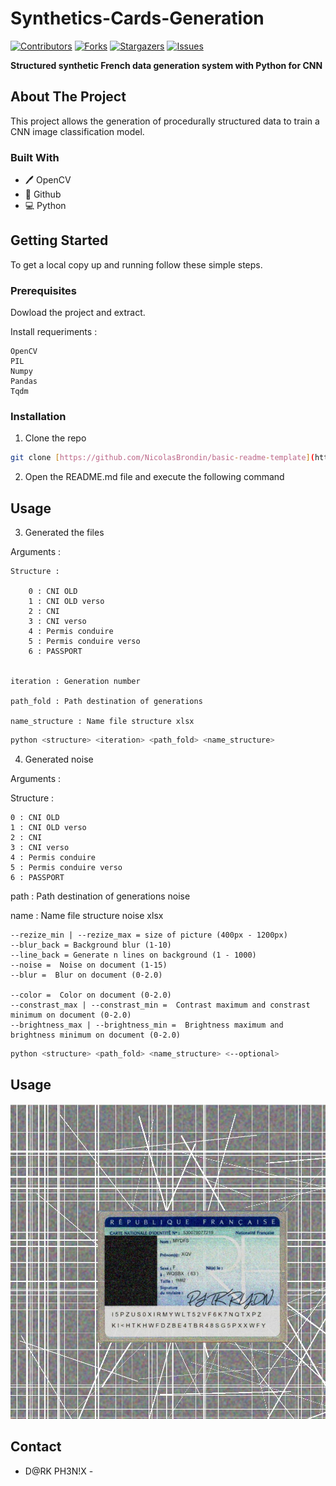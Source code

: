 # Synthetics-Cards-Generation

<!-- PROJECT SHIELDS -->
<!--
*** This template uses markdown "reference style" links for readability.
*** Reference links are enclosed in brackets [ ] instead of parentheses ( ).
*** See the bottom of this document for the declaration of the reference variables
*** for contributors-url, forks-url, etc. This is an optional, concise syntax you may use.
*** https://www.markdownguide.org/basic-syntax/#reference-style-links
-->

[![Contributors][contributors-shield]][contributors-url] [![Forks][forks-shield]][forks-url] [![Stargazers][stars-shield]][stars-url] [![Issues][issues-shield]][issues-url]


**Structured synthetic French data generation system with Python for CNN**

<!-- ABOUT THE PROJECT -->
## About The Project

This project allows the generation of procedurally structured data to train a CNN image classification model.

### Built With

* 🖊️ OpenCV
* 🐙 Github
* 💻 Python

<!-- GETTING STARTED -->
## Getting Started

To get a local copy up and running follow these simple steps.

### Prerequisites

Dowload the project and extract.

Install requeriments :

```
OpenCV
PIL
Numpy
Pandas
Tqdm
```

### Installation
 
1. Clone the repo
```sh
git clone [https://github.com/NicolasBrondin/basic-readme-template](https://github.com/darkphenix/Synthetics-Cards-Generation)
```

2. Open the README.md file and execute the following command


<!-- USAGE EXAMPLES -->
## Usage

3. Generated the files

Arguments :
```
Structure :

    0 : CNI OLD
    1 : CNI OLD verso
    2 : CNI
    3 : CNI verso
    4 : Permis conduire
    5 : Permis conduire verso
    6 : PASSPORT
    
    
iteration : Generation number

path_fold : Path destination of generations

name_structure : Name file structure xlsx
```
```sh
python <structure> <iteration> <path_fold> <name_structure>
```

4. Generated noise

Arguments :

Structure :

    0 : CNI OLD
    1 : CNI OLD verso
    2 : CNI
    3 : CNI verso
    4 : Permis conduire
    5 : Permis conduire verso
    6 : PASSPORT
    
path : Path destination of generations noise

name : Name file structure noise xlsx

```
--rezize_min | --rezize_max = size of picture (400px - 1200px)
--blur_back = Background blur (1-10)
--line_back = Generate n lines on background (1 - 1000)
--noise =  Noise on document (1-15)
--blur =  Blur on document (0-2.0)

--color =  Color on document (0-2.0)
--constrast_max | --constrast_min =  Contrast maximum and constrast minimum on document (0-2.0)
--brightness_max | --brightness_min =  Brightness maximum and brightness minimum on document (0-2.0)
 ``` 

```sh
python <structure> <path_fold> <name_structure> <--optional> 
```

## Usage
![plot](./GEN/_0.jpg)


<!-- CONTACT -->
## Contact
- D@RK PH3N!X -

<!-- MARKDOWN LINKS & IMAGES -->
<!-- https://www.markdownguide.org/basic-syntax/#reference-style-links -->

[contributors-shield]: https://img.shields.io/github/contributors/NicolasBrondin/basic-readme-template.svg?style=flat-square
[contributors-url]: https://github.com/NicolasBrondin/basic-readme-template/graphs/contributors
[forks-shield]: https://img.shields.io/github/forks/NicolasBrondin/basic-readme-template.svg?style=flat-square
[forks-url]: https://github.com/NicolasBrondin/basic-readme-template/network/members
[stars-shield]: https://img.shields.io/github/stars/NicolasBrondin/basic-readme-template.svg?style=flat-square
[stars-url]: https://github.com/NicolasBrondin/basic-readme-template/stargazers
[issues-shield]: https://img.shields.io/github/issues/NicolasBrondin/basic-readme-template.svg?style=flat-square
[issues-url]: https://github.com/NicolasBrondin/basic-readme-template/issues
[license-shield]: https://img.shields.io/github/license/NicolasBrondin/basic-readme-template.svg?style=flat-square
[license-url]: https://github.com/NicolasBrondin/basic-readme-template/blob/master/LICENSE.txt
[linkedin-shield]: https://img.shields.io/badge/-LinkedIn-black.svg?style=flat-square&logo=linkedin&colorB=555
[linkedin-url]: https://linkedin.com/in/othneildrew
[product-screenshot]: docs/cover.jpg
